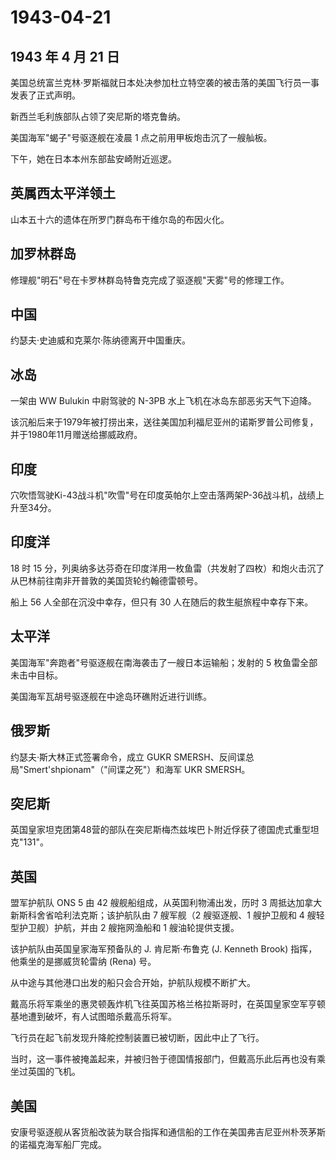 # 1943-04-21

## 1943 年 4 月 21 日

美国总统富兰克林·罗斯福就日本处决参加杜立特空袭的被击落的美国飞行员一事发表了正式声明。

新西兰毛利族部队占领了突尼斯的塔克鲁纳。

美国海军"蝎子"号驱逐舰在凌晨 1 点之前用甲板炮击沉了一艘舢板。

下午，她在日本本州东部盐安崎附近巡逻。

## 英属西太平洋领土

山本五十六的遗体在所罗门群岛布干维尔岛的布因火化。

## 加罗林群岛

修理舰"明石"号在卡罗林群岛特鲁克完成了驱逐舰"天雾"号的修理工作。

## 中国

约瑟夫·史迪威和克莱尔·陈纳德离开中国重庆。

## 冰岛

一架由 WW Bulukin 中尉驾驶的 N-3PB 水上飞机在冰岛东部恶劣天气下迫降。

该沉船后来于1979年被打捞出来，送往美国加利福尼亚州的诺斯罗普公司修复，并于1980年11月赠送给挪威政府。

## 印度

穴吹悟驾驶Ki-43战斗机"吹雪"号在印度英帕尔上空击落两架P-36战斗机，战绩上升至34分。

## 印度洋

18 时 15
分，列奥纳多达芬奇在印度洋用一枚鱼雷（共发射了四枚）和炮火击沉了从巴林前往南非开普敦的美国货轮约翰德雷顿号。

船上 56 人全部在沉没中幸存，但只有 30 人在随后的救生艇旅程中幸存下来。

## 太平洋

美国海军"奔跑者"号驱逐舰在南海袭击了一艘日本运输船；发射的 5
枚鱼雷全部未击中目标。

美国海军瓦胡号驱逐舰在中途岛环礁附近进行训练。

## 俄罗斯

约瑟夫·斯大林正式签署命令，成立 GUKR
SMERSH、反间谍总局"Smert\'shpionam"（"间谍之死"）和海军 UKR SMERSH。

## 突尼斯

英国皇家坦克团第48营的部队在突尼斯梅杰兹埃巴卜附近俘获了德国虎式重型坦克"131"。

## 英国

盟军护航队 ONS 5 由 42 艘舰船组成，从英国利物浦出发，历时 3
周抵达加拿大新斯科舍省哈利法克斯；该护航队由 7 艘军舰（2 艘驱逐舰、1
艘护卫舰和 4 艘轻型护卫舰）护航，并由 2 艘拖网渔船和 1 艘油轮提供支援。

该护航队由英国皇家海军预备队的 J. 肯尼斯·布鲁克 (J. Kenneth Brook)
指挥，他乘坐的是挪威货轮雷纳 (Rena) 号。

从中途与其他港口出发的船只会合开始，护航队规模不断扩大。

戴高乐将军乘坐的惠灵顿轰炸机飞往英国苏格兰格拉斯哥时，在英国皇家空军亨顿基地遭到破坏，有人试图暗杀戴高乐将军。

飞行员在起飞前发现升降舵控制装置已被切断，因此中止了飞行。

当时，这一事件被掩盖起来，并被归咎于德国情报部门，但戴高乐此后再也没有乘坐过英国的飞机。

## 美国

安康号驱逐舰从客货船改装为联合指挥和通信船的工作在美国弗吉尼亚州朴茨茅斯的诺福克海军船厂完成。

